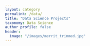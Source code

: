 ```yaml
---
layout: category
permalink: /data/
title: "Data Science Projects"
taxonomy: Data Science
author_profile: false
header:
  image: "/images/merrit_trimmed.jpg"
---
```

